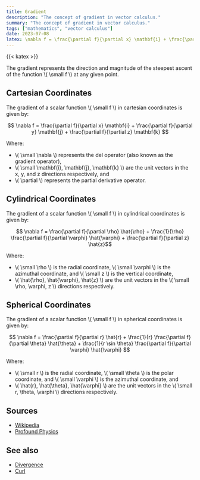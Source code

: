 ```yaml
---
title: Gradient
description: "The concept of gradient in vector calculus."
summary: "The concept of gradient in vector calculus."
tags: ["mathematics", "vector calculus"]
date: 2023-07-08
latex: \nabla f = \frac{\partial f}{\partial x} \mathbf{i} + \frac{\partial f}{\partial y} \mathbf{j} + \frac{\partial f}{\partial z} \mathbf{k}
---
```


{{< katex >}}

The gradient represents the direction and magnitude of the steepest ascent of the function \\\( \small f \\) at any given point.

## Cartesian Coordinates

The gradient of a scalar function \\\( \small f \\) in cartesian coordinates is given by:

$$ \nabla f = \frac{\partial f}{\partial x} \mathbf{i} + \frac{\partial f}{\partial y} \mathbf{j} + \frac{\partial f}{\partial z} \mathbf{k} $$


Where:
- \\\( \small \\nabla \\) represents the del operator (also known as the gradient operator),
- \\\( \small \mathbf{i}, \mathbf{j}, \mathbf{k} \\) are the unit vectors in the x, y, and z directions respectively, and
- \\( \partial \\) represents the partial derivative operator.

## Cylindrical Coordinates

The gradient of a scalar function \\( \small f \\) in cylindrical coordinates is given by:

$$ \nabla f = \frac{\partial f}{\partial \rho} \hat{\rho} + \frac{1}{\rho} \frac{\partial f}{\partial \varphi} \hat{\varphi} + \frac{\partial f}{\partial z} \hat{z}$$

Where:
- \\( \small \rho \\) is the radial coordinate, \\( \small \varphi \\) is the azimuthal coordinate, and \\( \small z \\) is the vertical coordinate,
- \\( \hat{\rho}, \hat{\varphi}, \hat{z} \\) are the unit vectors in the \\( \small \rho, \varphi, z \\) directions respectively.


## Spherical Coordinates

The gradient of a scalar function \\( \small f \\) in spherical coordinates is given by:

$$ \nabla f = \frac{\partial f}{\partial r} \hat{r} + \frac{1}{r} \frac{\partial f}{\partial \theta} \hat{\theta} + \frac{1}{r \sin \theta} \frac{\partial f}{\partial \varphi} \hat{\varphi} $$

Where:
- \\( \small r \\) is the radial coordinate, \\( \small \theta \\) is the polar coordinate, and \\( \small \varphi \\) is the azimuthal coordinate, and
- \\( \hat{r}, \hat{\theta}, \hat{\varphi} \\) are the unit vectors in the \\( \small r, \theta, \varphi \\) directions respectively.

## Sources

- [Wikipedia](https://en.wikipedia.org/wiki/Gradient)
- [Profound Physics](https://profoundphysics.com/gradient-in-different-coordinates/)

## See also
- [Divergence](/formulas/divergence/)
- [Curl](/formulas/curl/)